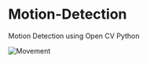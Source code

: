 # Motion-Detection
Motion Detection using Open CV Python

![Movement](https://user-images.githubusercontent.com/66126457/91653775-30690c80-eac1-11ea-8762-8dae3dc4d79a.jpg)

